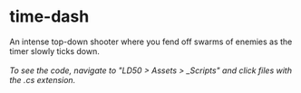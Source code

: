 # time-dash
An intense top-down shooter where you fend off swarms of enemies as the timer slowly ticks down.
\
\
*To see the code, navigate to "LD50 > Assets > _Scripts" and click files with the .cs extension.*
